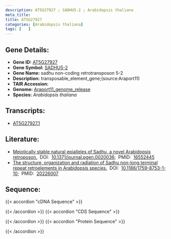 ```yaml
---
description: AT5G27927 ; SADHU5-2 ; Arabidopsis thaliana
meta_title:
title: AT5G27927
categories: [Arabidopsis thaliana]
tags: [   ]
---
```


## Gene Details:
- **Gene ID:** [AT5G27927](https://www.arabidopsis.org/locus?name=AT5G27927)
- **Gene Symbol:** <u>SADHU5-2</u>
- **Gene Name:** sadhu non-coding retrotransposon 5-2
- **Description:**   transposable_element_gene;(source:Araport11)
- **TAIR Accession:** 
- **Genome:** [Araport11_genome_release](https://www.arabidopsis.org/download/list?dir=Genes%2FAraport11_genome_release)
- **Species:** *Arabidopsis thaliana*

## Transcripts:
   -  [AT5G27927.1](https://www.arabidopsis.org/gene?name=AT5G27927.1)
## Literature:
   - [Meiotically stable natural epialleles of Sadhu, a novel Arabidopsis retroposon.](https://www.doi.org/10.1371/journal.pgen.0020036)&nbsp;&nbsp;DOI:&nbsp;&nbsp;[10.1371/journal.pgen.0020036](https://www.doi.org/10.1371/journal.pgen.0020036);&nbsp;&nbsp;PMID:&nbsp;&nbsp;[16552445](https://pubmed.ncbi.nlm.nih.gov/16552445/)
   - [The structure, organization and radiation of Sadhu non-long terminal repeat  retroelements in Arabidopsis species.](https://www.doi.org/10.1186/1759-8753-1-10)&nbsp;&nbsp;DOI:&nbsp;&nbsp;[10.1186/1759-8753-1-10](https://www.doi.org/10.1186/1759-8753-1-10);&nbsp;&nbsp;PMID:&nbsp;&nbsp;[20226007](https://pubmed.ncbi.nlm.nih.gov/20226007/)
## Sequence:
{{< accordion "cDNA Sequence" >}}

{{< /accordion >}}
{{< accordion "CDS Sequence" >}}

{{< /accordion >}}
{{< accordion "Protein Sequence" >}}

{{< /accordion >}}
